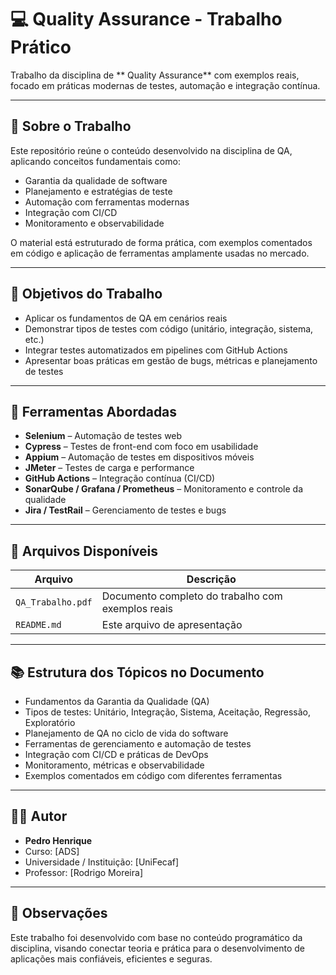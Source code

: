 # 💻 Quality Assurance - Trabalho Prático

Trabalho da disciplina de ** Quality Assurance** com exemplos reais, focado em práticas modernas de testes, automação e integração contínua.

---

## 📄 Sobre o Trabalho

Este repositório reúne o conteúdo desenvolvido na disciplina de QA, aplicando conceitos fundamentais como:

- Garantia da qualidade de software
- Planejamento e estratégias de teste
- Automação com ferramentas modernas
- Integração com CI/CD
- Monitoramento e observabilidade

O material está estruturado de forma prática, com exemplos comentados em código e aplicação de ferramentas amplamente usadas no mercado.

---

## 🧠 Objetivos do Trabalho

- Aplicar os fundamentos de QA em cenários reais
- Demonstrar tipos de testes com código (unitário, integração, sistema, etc.)
- Integrar testes automatizados em pipelines com GitHub Actions
- Apresentar boas práticas em gestão de bugs, métricas e planejamento de testes

---

## 🧪 Ferramentas Abordadas

- **Selenium** – Automação de testes web
- **Cypress** – Testes de front-end com foco em usabilidade
- **Appium** – Automação de testes em dispositivos móveis
- **JMeter** – Testes de carga e performance
- **GitHub Actions** – Integração contínua (CI/CD)
- **SonarQube / Grafana / Prometheus** – Monitoramento e controle da qualidade
- **Jira / TestRail** – Gerenciamento de testes e bugs

---

## 📎 Arquivos Disponíveis

| Arquivo                          | Descrição                                         |
|----------------------------------|---------------------------------------------------|
| `QA_Trabalho.pdf`               | Documento completo do trabalho com exemplos reais |
| `README.md`                     | Este arquivo de apresentação                     |

---

## 📚 Estrutura dos Tópicos no Documento

- Fundamentos da Garantia da Qualidade (QA)
- Tipos de testes: Unitário, Integração, Sistema, Aceitação, Regressão, Exploratório
- Planejamento de QA no ciclo de vida do software
- Ferramentas de gerenciamento e automação de testes
- Integração com CI/CD e práticas de DevOps
- Monitoramento, métricas e observabilidade
- Exemplos comentados em código com diferentes ferramentas

---

## 👨‍🎓 Autor

- **Pedro Henrique**
- Curso: [ADS]
- Universidade / Instituição: [UniFecaf]
- Professor: [Rodrigo Moreira]

---

## 📌 Observações

Este trabalho foi desenvolvido com base no conteúdo programático da disciplina, visando conectar teoria e prática para o desenvolvimento de aplicações mais confiáveis, eficientes e seguras.
